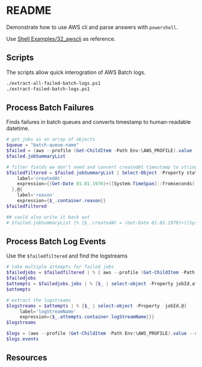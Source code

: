 # README

Demonstrate how to use AWS cli and parse answers with `powershell`.  

Use [Shell Examples/32_awscli](https://github.com/chrisguest75/shell_examples/tree/master/33_awscli) as reference.  

## Scripts

The scripts allow quick interogration of AWS Batch logs.  

```sh
./extract-all-failed-batch-logs.ps1
./extract-failed-batch-logs.ps1
```

## Process Batch Failures

Finds failures in batch queues and converts timestamp to human-readable datetime.  

```ps1
# get jobs as an array of objects
$queue = "batch-queue-name"
$failed = (aws --profile (Get-ChildItem -Path Env:\AWS_PROFILE).value --region (Get-ChildItem -Path Env:\AWS_REGION).value batch list-jobs --job-queue $queue --job-status FAILED | ConvertFrom-Json)
$failed.jobSummaryList

# filter fields we don't need and convert createdAt timestamp to string. 
$failedfiltered = $failed.jobSummaryList | Select-Object -Property status,jobId,jobName,@{
    label='createdAt'
    expression={(Get-Date 01.01.1970)+([System.TimeSpan]::fromseconds( $_.createdAt/1000))}
  },@{
    label='reason'
    expression={$_.container.reason}}
$failedfiltered

## could also write it back out 
# $failed.jobSummaryList |% {$_.createdAt = (Get-Date 01.01.1970)+([System. TimeSpan]::fromseconds( $_.createdAt/1000))}
```

## Process Batch Log Events

Use the `$failedfiltered` and find the logstreams

```ps1
# take multiple attempts for failed jobs 
$failedjobs = $failedfiltered | % { aws --profile (Get-ChildItem -Path Env:\AWS_PROFILE).value --region (Get-ChildItem -Path Env:\AWS_REGION).value batch describe-jobs --jobs $_.jobid | ConvertFrom-Json} 
$failedjobs
$attempts = $failedjobs.jobs | % {$_ | select-object -Property jobId,attempts}
$attempts

# extract the logstreams
$logstreams = $attempts | % {$_ | select-object -Property  jobId,@{
     label='logStreamName'
     expression={$_.attempts.container.logStreamName}}}
$logstreams

$logs = (aws --profile (Get-ChildItem -Path Env:\AWS_PROFILE).value --region  (Get-ChildItem -Path Env:\AWS_REGION).value logs get-log-events --log-group-name "/aws/batch/job" --log-stream-name $logstreams[0].logStreamName[0] | convertfrom-json)
$logs.events


```

## Resources

